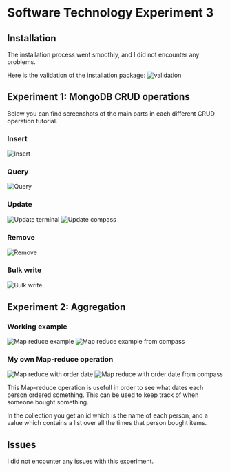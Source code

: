 # Software Technology Experiment 3

## Installation

The installation process went smoothly, and I did not encounter any problems.

Here is the validation of the installation package:
![validation](pictures_3/validated_package.png)

## Experiment 1: MongoDB CRUD operations
Below you can find screenshots of the main parts in each different CRUD
operation tutorial.

### Insert
![Insert](pictures_3/insert.png)

### Query
![Query](pictures_3/query.png)

### Update
![Update terminal](pictures_3/update_terminal.png)
![Update compass](pictures_3/update_compass.png)

### Remove
![Remove](pictures_3/delete.png)

### Bulk write
![Bulk write](pictures_3/bulk_write.png)


## Experiment 2: Aggregation

### Working example

![Map reduce example](pictures_3/map_reduce.png)
![Map reduce example from compass](pictures_3/map_reduce_compass.png)

### My own Map-reduce operation

![Map reduce with order date](pictures_3/map_reduce_date.png)
![Map reduce with order date from compass](pictures_3/map_reduce_date_compass.png)

This Map-reduce operation is usefull in order to see what dates each person
ordered something. This can be used to keep track of when someone bought
something.

In the collection you get an id which is the name of each person,
and a value which contains a list over all the times that person bought
items.

## Issues

I did not encounter any issues with this experiment.
